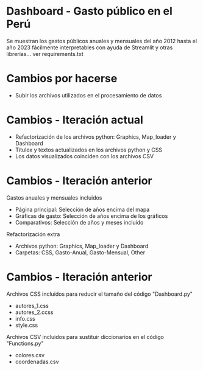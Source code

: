 
# Dashboard - Gasto público en el Perú

Se muestran los gastos públicos anuales y mensuales del año 2012 hasta el año 2023 fácilmente interpretables con ayuda de Streamlit y otras librerías... ver requirements.txt

# Cambios por hacerse
- Subir los archivos utilizados en el procesamiento de datos

# Cambios - Iteración actual
- Refactorización de los archivos python: Graphics, Map_loader y Dashboard
- Títulox y textos actualizados en los archivos python y CSS
- Los datos visualizados coinciden con los archivos CSV

# Cambios - Iteración anterior
Gastos anuales y mensuales incluidos
- Página principal: Selección de años encima del mapa
- Gráficas de gasto: Selección de años encima de los gráficos
- Comparativos: Selección de años y meses incluido

Refactorización extra
- Archivos python: Graphics, Map_loader y Dashboard
- Carpetas: CSS, Gasto-Anual, Gasto-Mensual, Other

# Cambios - Iteración anterior
Archivos CSS incluidos para reducir el tamaño del código "Dashboard.py"
- autores_1.css 
- autores_2.ccss
- info.css 
- style.css

Archivos CSV incluidos para sustituir diccionarios en el código "Functions.py"
- colores.csv 
- coordenadas.csv 
